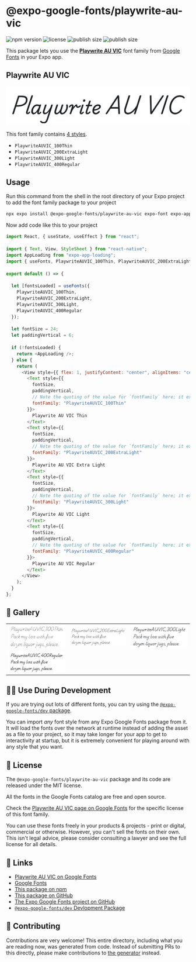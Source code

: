 # @expo-google-fonts/playwrite-au-vic

![npm version](https://flat.badgen.net/npm/v/@expo-google-fonts/playwrite-au-vic)
![license](https://flat.badgen.net/github/license/expo/google-fonts)
![publish size](https://flat.badgen.net/packagephobia/install/@expo-google-fonts/playwrite-au-vic)
![publish size](https://flat.badgen.net/packagephobia/publish/@expo-google-fonts/playwrite-au-vic)

This package lets you use the [**Playwrite AU VIC**](https://fonts.google.com/specimen/Playwrite+AU+VIC) font family from [Google Fonts](https://fonts.google.com/) in your Expo app.

## Playwrite AU VIC

![Playwrite AU VIC](./font-family.png)

This font family contains [4 styles](#-gallery).

- `PlaywriteAUVIC_100Thin`
- `PlaywriteAUVIC_200ExtraLight`
- `PlaywriteAUVIC_300Light`
- `PlaywriteAUVIC_400Regular`

## Usage

Run this command from the shell in the root directory of your Expo project to add the font family package to your project

```sh
npx expo install @expo-google-fonts/playwrite-au-vic expo-font expo-app-loading
```

Now add code like this to your project

```js
import React, { useState, useEffect } from "react";

import { Text, View, StyleSheet } from "react-native";
import AppLoading from "expo-app-loading";
import { useFonts, PlaywriteAUVIC_100Thin, PlaywriteAUVIC_200ExtraLight, PlaywriteAUVIC_300Light, PlaywriteAUVIC_400Regular } from '@expo-google-fonts/playwrite-au-vic';

export default () => {

  let [fontsLoaded] = useFonts({
    PlaywriteAUVIC_100Thin, 
    PlaywriteAUVIC_200ExtraLight, 
    PlaywriteAUVIC_300Light, 
    PlaywriteAUVIC_400Regular
  });

  let fontSize = 24;
  let paddingVertical = 6;

  if (!fontsLoaded) {
    return <AppLoading />;
  } else {
    return (
      <View style={{ flex: 1, justifyContent: "center", alignItems: "center" }}>
        <Text style={{
          fontSize,
          paddingVertical,
          // Note the quoting of the value for `fontFamily` here; it expects a string!
          fontFamily: "PlaywriteAUVIC_100Thin"
        }}>
          Playwrite AU VIC Thin
        </Text>
        <Text style={{
          fontSize,
          paddingVertical,
          // Note the quoting of the value for `fontFamily` here; it expects a string!
          fontFamily: "PlaywriteAUVIC_200ExtraLight"
        }}>
          Playwrite AU VIC Extra Light
        </Text>
        <Text style={{
          fontSize,
          paddingVertical,
          // Note the quoting of the value for `fontFamily` here; it expects a string!
          fontFamily: "PlaywriteAUVIC_300Light"
        }}>
          Playwrite AU VIC Light
        </Text>
        <Text style={{
          fontSize,
          paddingVertical,
          // Note the quoting of the value for `fontFamily` here; it expects a string!
          fontFamily: "PlaywriteAUVIC_400Regular"
        }}>
          Playwrite AU VIC Regular
        </Text>
      </View>
    );
  }
};
```

## 🔡 Gallery


||||
|-|-|-|
|![PlaywriteAUVIC_100Thin](./PlaywriteAUVIC_100Thin.ttf.png)|![PlaywriteAUVIC_200ExtraLight](./PlaywriteAUVIC_200ExtraLight.ttf.png)|![PlaywriteAUVIC_300Light](./PlaywriteAUVIC_300Light.ttf.png)||
|![PlaywriteAUVIC_400Regular](./PlaywriteAUVIC_400Regular.ttf.png)||||


## 👩‍💻 Use During Development

If you are trying out lots of different fonts, you can try using the [`@expo-google-fonts/dev` package](https://github.com/expo/google-fonts/tree/master/font-packages/dev#readme).

You can import _any_ font style from any Expo Google Fonts package from it. It will load the fonts over the network at runtime instead of adding the asset as a file to your project, so it may take longer for your app to get to interactivity at startup, but it is extremely convenient for playing around with any style that you want.


## 📖 License

The `@expo-google-fonts/playwrite-au-vic` package and its code are released under the MIT license.

All the fonts in the Google Fonts catalog are free and open source.

Check the [Playwrite AU VIC page on Google Fonts](https://fonts.google.com/specimen/Playwrite+AU+VIC) for the specific license of this font family.

You can use these fonts freely in your products & projects - print or digital, commercial or otherwise. However, you can't sell the fonts on their own. This isn't legal advice, please consider consulting a lawyer and see the full license for all details.

## 🔗 Links

- [Playwrite AU VIC on Google Fonts](https://fonts.google.com/specimen/Playwrite+AU+VIC)
- [Google Fonts](https://fonts.google.com/)
- [This package on npm](https://www.npmjs.com/package/@expo-google-fonts/playwrite-au-vic)
- [This package on GitHub](https://github.com/expo/google-fonts/tree/master/font-packages/playwrite-au-vic)
- [The Expo Google Fonts project on GitHub](https://github.com/expo/google-fonts)
- [`@expo-google-fonts/dev` Devlopment Package](https://github.com/expo/google-fonts/tree/master/font-packages/dev)

## 🤝 Contributing

Contributions are very welcome! This entire directory, including what you are reading now, was generated from code. Instead of submitting PRs to this directly, please make contributions to [the generator](https://github.com/expo/google-fonts/tree/master/packages/generator) instead.
